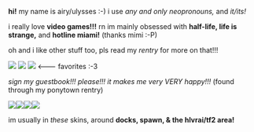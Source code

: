 <html>
  <body>
    <p><strong>hi!</strong> my name is airy/ulysses :-) i use <em>any and only neopronouns,</em> and <em>it/its!</em> </p>
    <p>i really love <strong>video games!!!</strong> rn im mainly obsessed with <strong>half-life, life is strange,</strong> and <strong>hotline miami!</strong> (thanks mimi :-P)</p>
    <p>oh and i like other stuff too, pls read my <em>rentry</em> for more on that!!!</p>
    <p><img src="https://i.imgur.com/z6NVmrq.gif"> <img src="https://i.imgur.com/Y0f9763.png"> <img src="https://i.imgur.com/RkR5f0P.png"> <--- favorites :-3 </p>
    <p> <em>sign my guestbook!!! please!!! it makes me very VERY happy!!!</em> (found through my ponytown rentry) </p>
    <p><img src="https://64.media.tumblr.com/757290ed6c52943b6f7088d0c80401dc/171d2e9e05082543-f2/s250x400/0e9f1e286f9dd90476712007903d9e11dfa8b965.gifv"><img src="https://64.media.tumblr.com/8bf3f53b26bb01d6874b5b8b03d6b0c0/171d2e9e05082543-79/s250x400/b31b9d334452bb985cd57163eb95932f290b5e17.gifv"><img src="https://64.media.tumblr.com/4c7d7032d427ca315ba90c07567cefdb/2b80d83d0c3ad8f4-73/s250x400/b523ef21c5c82c13f6a722daab72757f63f972e4.gifv"><img src="https://64.media.tumblr.com/a83fe3afa0a794b353be674a5a5650a2/171d2e9e05082543-5a/s250x400/3210e7e797eb2d940b8080a56db24cf66efe1d81.gifv"></p>
    <p>im usually in <em>these</em> skins, around <strong>docks, spawn, & the hlvrai/tf2 area!</strong></p>
   
  </body>
</html>
